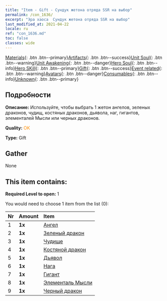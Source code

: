 ```yaml
---
title: "Item - Gift - Сундук жетона отряда SSR на выбор"
permalink: /con_1636/
excerpt: "Эра хаоса  Сундук жетона отряда SSR на выбор"
last_modified_at: 2021-04-22
locale: ru
ref: "con_1636.md"
toc: false
classes: wide
---
```

 [Materials](/ItemsRU/){: .btn .btn--primary}[Artifacts](/ItemsRU/Artifacts/){: .btn .btn--success}[Unit Soul](/ItemsRU/UnitSoul/){: .btn .btn--warning}[Unit Awakening](/ItemsRU/UnitAwakening/){: .btn .btn--danger}[Hero Soul](/ItemsRU/HeroSoul/){: .btn .btn--info}[Hero SKill](/ItemsRU/HeroSkill/){: .btn .btn--primary}[Gift](/ItemsRU/Gift/){: .btn .btn--success}[Event related](/ItemsRU/Events/){: .btn .btn--warning}[Avatars](/ItemsRU/Avatars/){: .btn .btn--danger}[Consumables](/ItemsRU/Consumables/){: .btn .btn--info}[Unknown](/ItemsRU/Unknown/){: .btn .btn--primary}

## Подробности
 **Описание:** Используйте, чтобы выбрать 1 жетон ангелов, зеленых драконов, чудищ, костяных драконов, дьявола, наг, гигантов, элементалей Мысли или черных драконов.

 **Quality:** <span style="color: #FF8C00">OK</span>

 **Type:** Gift

## Gather

  None

## This item contains:

 **Required Level to open:** 1

 You would need to choose 1 item from the list (0):

  | Nr | Amount |     Item    |
  |:---|:-------|:------------|
  | 1 |  **1x** | [Ангел](/ru/Items/unt_196/) |  | 
  | 2 |  **1x** | [Зеленый дракон](/ru/Items/unt_205/) |  | 
  | 3 |  **1x** | [Чудище](/ru/Items/unt_223/) |  | 
  | 4 |  **1x** | [Костяной дракон](/ru/Items/unt_214/) |  | 
  | 5 |  **1x** | [Дьявол](/ru/Items/unt_232/) |  | 
  | 6 |  **1x** | [Нага](/ru/Items/unt_240/) |  | 
  | 7 |  **1x** | [Гигант](/ru/Items/unt_241/) |  | 
  | 8 |  **1x** | [Элементаль Мысли](/ru/Items/unt_267/) |  | 
  | 9 |  **1x** | [Черный дракон](/ru/Items/unt_250/) |  | 
